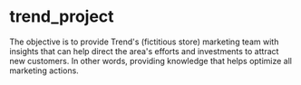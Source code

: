 # trend_project
The objective is to provide Trend's (fictitious store) marketing team with insights that can help direct the area's efforts and investments to attract new customers. In other words, providing knowledge that helps optimize all marketing actions.

